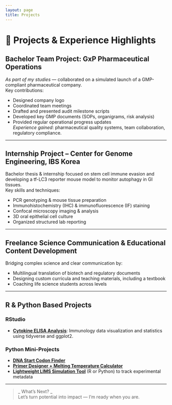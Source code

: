 ```yaml
---
layout: page
title: Projects
---
```


# 🚀 Projects & Experience Highlights

## Bachelor Team Project: GxP Pharmaceutical Operations  
_As part of my studies_ — collaborated on a simulated launch of a GMP-compliant pharmaceutical company.  
Key contributions:  
- Designed company logo  
- Coordinated team meetings  
- Drafted and presented audit milestone scripts  
- Developed key GMP documents (SOPs, organigrams, risk analysis)  
- Provided regular operational progress updates  
_Experience gained_: pharmaceutical quality systems, team collaboration, regulatory compliance.

---

## Internship Project – Center for Genome Engineering, IBS Korea  
Bachelor thesis & internship focused on stem cell immune evasion and developing a tf-LC3 reporter mouse model to monitor autophagy in GI tissues.  
Key skills and techniques:  
- PCR genotyping & mouse tissue preparation  
- Immunohistochemistry (IHC) & immunofluorescence (IF) staining  
- Confocal microscopy imaging & analysis  
- 3D oral epithelial cell culture  
- Organized structured lab reporting  

---

## Freelance Science Communication & Educational Content Development  
Bridging complex science and clear communication by:  
- Multilingual translation of biotech and regulatory documents  
- Designing custom curricula and teaching materials, including a textbook  
- Coaching life science students across levels  

---

## R & Python Based Projects

### RStudio  
- **[Cytokine ELISA Analysis](link-to-your-R-project)**: Immunology data visualization and statistics using tidyverse and ggplot2.

### Python Mini-Projects  
- **[DNA Start Codon Finder](link-to-your-Python-project1)**  
- **[Primer Designer + Melting Temperature Calculator](link-to-your-Python-project2)**  
- **[Lightweight LIMS Simulation Tool](link-to-your-LIMS-project)** (R or Python) to track experimental metadata
---

> _ What’s Next? _  
Let’s turn potential into impact — I’m ready when you are.

